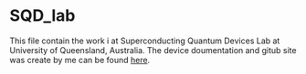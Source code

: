 # SQD_lab   

This file contain the work i at Superconducting Quantum Devices Lab at University of Queensland, Australia. The device doumentation and gitub site was create by me can be found [here](https://sqdlab.github.io).
